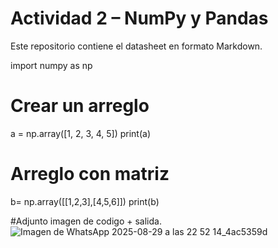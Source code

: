 # Actividad 2 – NumPy y Pandas
Este repositorio contiene el datasheet en formato Markdown.

import numpy as np

# Crear un arreglo
a = np.array([1, 2, 3, 4, 5])
print(a)

# Arreglo con matriz
b= np.array([[1,2,3],[4,5,6]])
print(b)

#Adjunto imagen de codigo + salida.
![Imagen de WhatsApp 2025-08-29 a las 22 52 14_4ac5359d](https://github.com/user-attachments/assets/986aa5ee-4f1e-4338-82c7-a3453d93da12)





